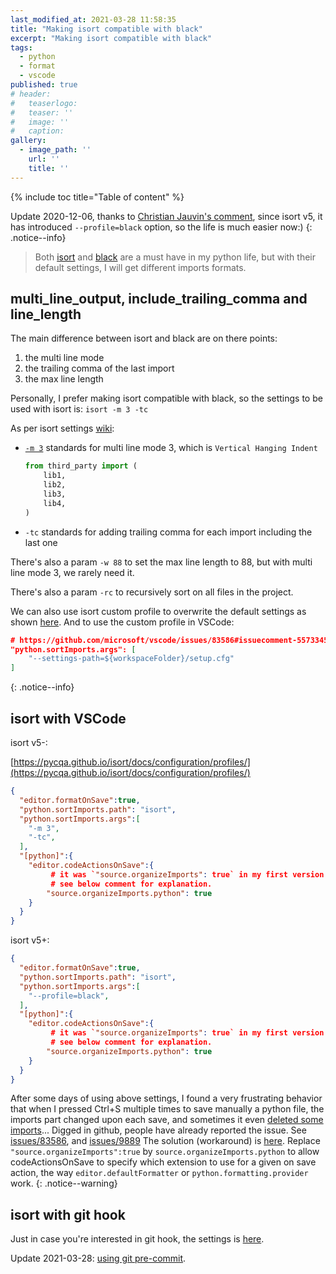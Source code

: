 ```yaml
---
last_modified_at: 2021-03-28 11:58:35
title: "Making isort compatible with black"
excerpt: "Making isort compatible with black"
tags:
  - python
  - format
  - vscode
published: true
# header:
#   teaserlogo:
#   teaser: ''
#   image: ''
#   caption:
gallery:
  - image_path: ''
    url: ''
    title: ''
---
```


{% include toc title="Table of content" %}

Update 2020-12-06, thanks to [Christian Jauvin's comment](https://www.copdips.com/2020/04/making-isort-compatible-with-black.html#comment-5178374085), since isort v5, it has introduced `--profile=black` option, so the life is much easier now:)
{: .notice--info}

> Both [isort](https://github.com/timothycrosley/isort) and [black](https://github.com/psf/black) are a must have in my python life, but with their default settings, I will get different imports formats.

## multi_line_output, include_trailing_comma and line_length

The main difference between isort and black are on there points:

1. the multi line mode
2. the trailing comma of the last import
3. the max line length

Personally, I prefer making isort compatible with black, so the settings to be used with isort is: `isort -m 3 -tc`

As per isort settings [wiki](https://github.com/timothycrosley/isort/wiki/isort-Settings):


- [`-m 3`](https://github.com/timothycrosley/isort#multi-line-output-modes) standards for multi line mode 3, which is `Vertical Hanging Indent`

  ```python
  from third_party import (
      lib1,
      lib2,
      lib3,
      lib4,
  )
  ```

- `-tc` standards for adding trailing comma for each import including the last one

There's also a param `-w 88` to set the max line length to 88, but with multi line mode 3, we rarely need it.

There's also a param `-rc` to recursively sort on all files in the project.

We can also use isort custom profile to overwrite the default settings as shown [here](https://github.com/timothycrosley/isort#configuring-isort). And to use the custom profile in VSCode:
```json
# https://github.com/microsoft/vscode/issues/83586#issuecomment-557334564
"python.sortImports.args": [
    "--settings-path=${workspaceFolder}/setup.cfg"
]
```
{: .notice--info}

## isort with VSCode

isort v5-:

[https://pycqa.github.io/isort/docs/configuration/profiles/](https://pycqa.github.io/isort/docs/configuration/profiles/)

```json
{
  "editor.formatOnSave":true,
  "python.sortImports.path": "isort",
  "python.sortImports.args":[
    "-m 3",
    "-tc",
  ],
  "[python]":{
    "editor.codeActionsOnSave":{
         # it was `"source.organizeImports": true` in my first version of this post,
         # see below comment for explanation.
        "source.organizeImports.python": true
    }
  }
}
```

isort v5+:

```json
{
  "editor.formatOnSave":true,
  "python.sortImports.path": "isort",
  "python.sortImports.args":[
    "--profile=black",
  ],
  "[python]":{
    "editor.codeActionsOnSave":{
         # it was `"source.organizeImports": true` in my first version of this post,
         # see below comment for explanation.
        "source.organizeImports.python": true
    }
  }
}
```

After some days of using above settings, I found a very frustrating behavior that when I pressed Ctrl+S multiple times to save manually a python file, the imports part changed upon each save, and sometimes it even [deleted some imports](https://github.com/microsoft/vscode/issues/83586#issuecomment-607497052)...
Digged in github, people have already reported the issue. See [issues/83586](https://github.com/microsoft/vscode/issues/83586), and [issues/9889](https://github.com/microsoft/vscode-python/issues/9889)
The solution (workaround) is [here](https://github.com/microsoft/vscode/issues/90221#issuecomment-583664840). Replace `"source.organizeImports":true` by `source.organizeImports.python` to allow codeActionsOnSave to specify which extension to use for a given on save action, the way `editor.defaultFormatter` or `python.formatting.provider` work.
{: .notice--warning}

## isort with git hook

Just in case you're interested in git hook, the settings is [here](https://github.com/timothycrosley/isort#git-hook).

Update 2021-03-28: [using git pre-commit](https://copdips.com/2021/01/python-lint-and-format.html#git-pre-commit).
